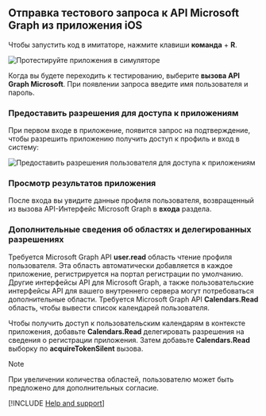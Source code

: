 ## <a name="test-querying-the-microsoft-graph-api-from-your-ios-application"></a>Отправка тестового запроса к API Microsoft Graph из приложения iOS

Чтобы запустить код в имитаторе, нажмите клавиши **команда** + **R**.

![Протестируйте приложения в симуляторе](media/active-directory-develop-guidedsetup-ios-test/iostestscreenshot.png)

Когда вы будете переходить к тестированию, выберите **вызова API Graph Microsoft**. При появлении запроса введите имя пользователя и пароль.

### <a name="provide-consent-for-application-access"></a>Предоставить разрешения для доступа к приложениям
При первом входе в приложение, появится запрос на подтверждение, чтобы разрешить приложению получить доступ к профиль и вход в систему:

![Предоставить разрешения пользователя для доступа к приложениям](media/active-directory-develop-guidedsetup-ios-test/iosconsentscreen.png)

### <a name="view-application-results"></a>Просмотр результатов приложения
После входа вы увидите данные профиля пользователя, возвращенный из вызова API-Интерфейс Microsoft Graph в **входа** раздела. 

<!--start-collapse-->
### <a name="more-information-about-scopes-and-delegated-permissions"></a>Дополнительные сведения об областях и делегированных разрешениях

Требуется Microsoft Graph API **user.read** область чтение профиля пользователя. Эта область автоматически добавляется в каждое приложение, регистрируется на портал регистрации по умолчанию. Другие интерфейсы API для Microsoft Graph, а также пользовательские интерфейсы API для вашего внутреннего сервера могут потребоваться дополнительные области. Требуется Microsoft Graph API **Calendars.Read** область, чтобы вывести список календарей пользователя.

Чтобы получить доступ к пользовательским календарям в контексте приложения, добавьте **Calendars.Read** делегировать разрешения на сведения о регистрации приложения. Затем добавьте **Calendars.Read** выборку по **acquireTokenSilent** вызова. 

>[!NOTE]
>При увеличении количества областей, пользователю может быть предложено для дополнительных согласие.

<!--end-collapse-->

[!INCLUDE  [Help and support](./active-directory-develop-help-support-include.md)]

